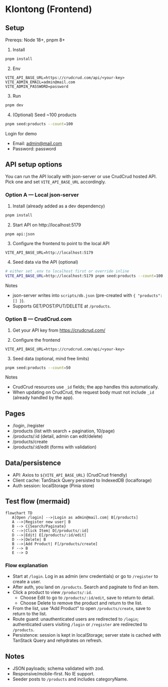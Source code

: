 # Klontong (Frontend)

## Setup

Prereqs: Node 18+, pnpm 8+

1. Install

```bash
pnpm install
```

2. Env

```env
VITE_API_BASE_URL=https://crudcrud.com/api/<your-key>
VITE_ADMIN_EMAIL=admin@mail.com
VITE_ADMIN_PASSWORD=password
```

3. Run

```bash
pnpm dev
```

4. (Optional) Seed ~100 products

```bash
pnpm seed:products --count=100
```

Login for demo

- Email: admin@mail.com
- Password: password

## API setup options

You can run the API locally with json-server or use CrudCrud hosted API. Pick one and set `VITE_API_BASE_URL` accordingly.

### Option A — Local json-server

1. Install (already added as a dev dependency)

```bash
pnpm install
```

2. Start API on http://localhost:5179

```bash
pnpm api:json
```

3. Configure the frontend to point to the local API

```env
VITE_API_BASE_URL=http://localhost:5179
```

4. Seed data via the API (optional)

```bash
# either set .env to localhost first or override inline
VITE_API_BASE_URL=http://localhost:5179 pnpm seed:products --count=100
```

Notes

- json-server writes into `scripts/db.json` (pre-created with `{ "products": [] }`).
- Supports GET/POST/PUT/DELETE at `/products`.

### Option B — CrudCrud.com

1. Get your API key from https://crudcrud.com/

2. Configure the frontend

```env
VITE_API_BASE_URL=https://crudcrud.com/api/<your-key>
```

3. Seed data (optional, mind free limits)

```bash
pnpm seed:products --count=50
```

Notes

- CrudCrud resources use `_id` fields; the app handles this automatically.
- When updating on CrudCrud, the request body must not include `_id` (already handled by the app).

## Pages

- /login, /register
- /products (list with search + pagination, 10/page)
- /products/:id (detail, admin can edit/delete)
- /products/create
- /products/:id/edit (forms with validation)

## Data/persistence

- API: Axios to `${VITE_API_BASE_URL}` (CrudCrud friendly)
- Client cache: TanStack Query persisted to IndexedDB (localforage)
- Auth session: localStorage (Pinia store)

## Test flow (mermaid)

```mermaid
flowchart TD
   A[Open /login] -->|Login as admin@mail.com| B[/products]
   A -->|Register new user| B
   B --> C{Search/Paginate}
   C -->|Click Item| D[/products/:id]
   D -->|Edit| E[/products/:id/edit]
   D -->|Delete| B
   B -->|Add Product| F[/products/create]
   F --> B
   E --> D
```

### Flow explanation

- Start at `/login`. Log in as admin (env credentials) or go to `/register` to create a user.
- After auth, you land on `/products`. Search and paginate to find an item.
- Click a product to view `/products/:id`.
  - Choose Edit to go to `/products/:id/edit`, save to return to detail.
  - Choose Delete to remove the product and return to the list.
- From the list, use “Add Product” to open `/products/create`, save to return to the list.
- Route guard: unauthenticated users are redirected to `/login`; authenticated users visiting `/login` or `/register` are redirected to `/products`.
- Persistence: session is kept in localStorage; server state is cached with TanStack Query and rehydrates on refresh.

## Notes

- JSON payloads; schema validated with zod.
- Responsive/mobile-first. No IE support.
- Seeder posts to `/products` and includes categoryName.
